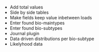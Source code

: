 - Add total values
- Side by side tables
- Make fields keep value inbetween loads
- Enter found bio-maintypes
- Enter found bio-subtypes
- Journal plugin
- Data driven distributions per bio-subtype
- Likelyhood data